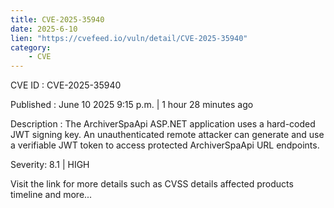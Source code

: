 ```yaml
---
title: CVE-2025-35940
date: 2025-6-10
lien: "https://cvefeed.io/vuln/detail/CVE-2025-35940"
category:
    - CVE
---
```


CVE ID : CVE-2025-35940

Published :  June 10
2025
9:15 p.m. | 1 hour
28 minutes ago

Description : The ArchiverSpaApi ASP.NET  application uses a hard-coded JWT signing key. An unauthenticated remote attacker can generate and use a verifiable JWT token to access protected ArchiverSpaApi URL endpoints.

Severity: 8.1 | HIGH

Visit the link for more details
such as CVSS details
affected products
timeline
and more...
